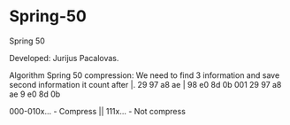 # Spring-50
Spring 50

Developed: Jurijus Pacalovas.

Algorithm Spring 50 compression:
We need to find 3 information and save second information it count after |.
29 97 a8 ae | 98 e0 8d 0b
001 29 97 a8 ae 9 e0 8d 0b

000-010x... - Compress || 111x... - Not compress
